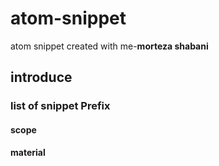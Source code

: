 # atom-snippet
atom snippet created with me-**morteza shabani**

**introduce**
---
### list of snippet **Prefix**
#### scope
#### material
